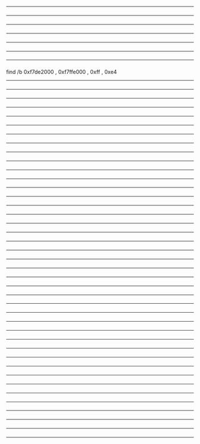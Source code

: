 ### 
#### 

_____________________________________________________________________________________________________________________
### 
#### 

_____________________________________________________________________________________________________________________
### 
#### 

_____________________________________________________________________________________________________________________
### 
#### 

_____________________________________________________________________________________________________________________
### 
#### 

_____________________________________________________________________________________________________________________
### 
#### 

_____________________________________________________________________________________________________________________
### 
#### 

_____________________________________________________________________________________________________________________
### 
#### 
find /b 0xf7de2000 , 0xf7ffe000 , 0xff , 0xe4
_____________________________________________________________________________________________________________________
### 
#### 

_____________________________________________________________________________________________________________________
### 
#### 

_____________________________________________________________________________________________________________________
### 
#### 

_____________________________________________________________________________________________________________________
### 
#### 

_____________________________________________________________________________________________________________________
### 
#### 

_____________________________________________________________________________________________________________________
### 
#### 

_____________________________________________________________________________________________________________________
### 
#### 

_____________________________________________________________________________________________________________________
### 
#### 

_____________________________________________________________________________________________________________________
### 
#### 

_____________________________________________________________________________________________________________________
### 
#### 

_____________________________________________________________________________________________________________________
### 
#### 

_____________________________________________________________________________________________________________________
### 
#### 

_____________________________________________________________________________________________________________________
### 
#### 

_____________________________________________________________________________________________________________________
### 
#### 

_____________________________________________________________________________________________________________________
### 
#### 

_____________________________________________________________________________________________________________________
### 
#### 

_____________________________________________________________________________________________________________________
### 
#### 

_____________________________________________________________________________________________________________________
### 
#### 

_____________________________________________________________________________________________________________________
### 
#### 

_____________________________________________________________________________________________________________________
### 
#### 

_____________________________________________________________________________________________________________________
### 
#### 

_____________________________________________________________________________________________________________________
### 
#### 

_____________________________________________________________________________________________________________________
### 
#### 

_____________________________________________________________________________________________________________________
### 
#### 

_____________________________________________________________________________________________________________________
### 
#### 

_____________________________________________________________________________________________________________________
### 
#### 

_____________________________________________________________________________________________________________________
### 
#### 

_____________________________________________________________________________________________________________________
### 
#### 

_____________________________________________________________________________________________________________________
### 
#### 

_____________________________________________________________________________________________________________________
### 
#### 

_____________________________________________________________________________________________________________________
### 
#### 

_____________________________________________________________________________________________________________________
### 
#### 

_____________________________________________________________________________________________________________________
### 
#### 

_____________________________________________________________________________________________________________________
### 
#### 

_____________________________________________________________________________________________________________________
### 
#### 

_____________________________________________________________________________________________________________________
### 
#### 

_____________________________________________________________________________________________________________________
### 
#### 

_____________________________________________________________________________________________________________________
### 
#### 

_____________________________________________________________________________________________________________________
### 
#### 

_____________________________________________________________________________________________________________________
### 
#### 

_____________________________________________________________________________________________________________________
